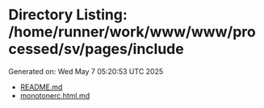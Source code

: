 # Directory Listing: /home/runner/work/www/www/processed/sv/pages/include
Generated on: Wed May  7 05:20:53 UTC 2025

- [README.md](README.md)
- [monotonerc.html.md](monotonerc.html.md)
